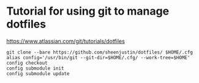 # Tutorial for using git to manage dotfiles
https://www.atlassian.com/git/tutorials/dotfiles

```
git clone --bare https://github.com/sheenjustin/dotfiles/ $HOME/.cfg
alias config='/usr/bin/git --git-dir=$HOME/.cfg/ --work-tree=$HOME'
config checkout
config submodule init
config submodule update
```
